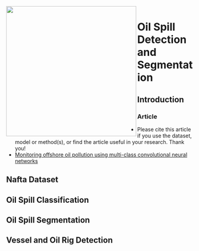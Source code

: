 
<img align="left" width="350px" src="https://github.com/zahraghorbani/nafta/blob/main/NAFTA_Logo.jpg" />


# Oil Spill Detection and Segmentation



## Introduction 

### Article 

- Please cite this article if you use the dataset, model or method(s), or find the article useful in your research. Thank you!
- [Monitoring offshore oil pollution using multi-class convolutional neural networks][Paper]


## Nafta Dataset 


## Oil Spill Classification 


## Oil Spill Segmentation 


## Vessel and Oil Rig Detection 







[Paper]:    https://www.sciencedirect.com/science/article/abs/pii/S0269749121014664 

